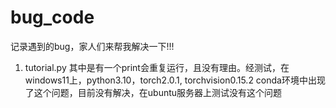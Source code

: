 # bug_code
记录遇到的bug，家人们来帮我解决一下!!!

1. tutorial.py
   其中是有一个print会重复运行，且没有理由。经测试，在windows11上，python3.10，torch2.0.1, torchvision0.15.2 conda环境中出现了这个问题，目前没有解决，在ubuntu服务器上测试没有这个问题

